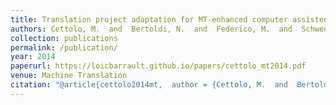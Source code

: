 ```yaml
---
title: Translation project adaptation for MT-enhanced computer assisted translation
authors: Cettolo, M.  and  Bertoldi, N.  and  Federico, M.  and  Schwenk, H.  and  Barrault, L.  and  Servan, C
collection: publications
permalink: /publication/
year: 2014
paperurl: https://loicbarrault.github.io/papers/cettolo_mt2014.pdf
venue: Machine Translation
citation: "@article{cettolo2014mt,  author = {Cettolo, M.  and  Bertoldi, N.  and  Federico, M.  and  Schwenk, H.  and  Barrault, L.  and  Servan, C},  category = {ACL},  journal = {Machine Translation},  number = {28},  pages = {127--150},  title = {Translation project adaptation for MT-enhanced computer assisted translation},  url = {https://loicbarrault.github.io/papers/cettolo_mt2014.pdf},  year = {2014} }  "
---
```

